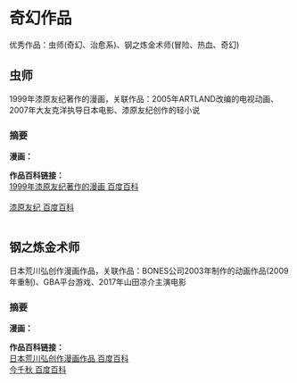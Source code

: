 # 奇幻作品
优秀作品：虫师(奇幻、治愈系)、钢之炼金术师(冒险、热血、奇幻)
## 虫师
1999年漆原友纪著作的漫画，关联作品：2005年ARTLAND改编的电视动画、2007年大友克洋执导日本电影、漆原友纪创作的轻小说<br>
### 摘要
**漫画：**<br>

**作品百科链接：**<br>
[1999年漆原友纪著作的漫画 百度百科](https://baike.baidu.com/item/%E8%99%AB%E5%B8%88/43830#viewPageContent)<br><br>
[漆原友纪 百度百科](https://baike.baidu.com/item/%E6%BC%86%E5%8E%9F%E5%8F%8B%E7%BA%AA/3817564)<br><br>

## 钢之炼金术师
日本荒川弘创作漫画作品，关联作品：BONES公司2003年制作的动画作品(2009年重制)、GBA平台游戏、2017年山田凉介主演电影<br>
### 摘要
**漫画：**<br>

**作品百科链接：**<br>
[日本荒川弘创作漫画作品 百度百科](https://baike.baidu.com/item/%E9%92%A2%E4%B9%8B%E7%82%BC%E9%87%91%E6%9C%AF%E5%B8%88/38782#viewPageContent)<br>
[今千秋 百度百科]()<br><br>
